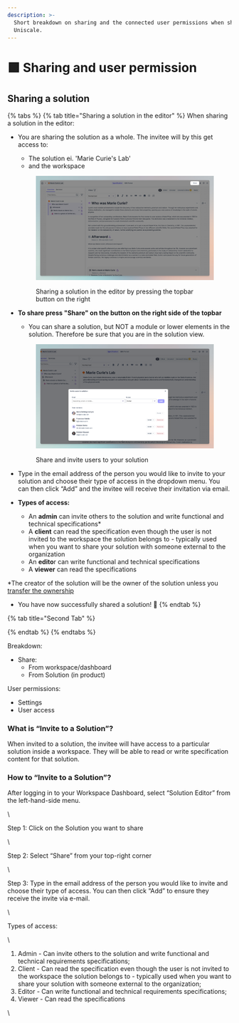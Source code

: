 ```yaml
---
description: >-
  Short breakdown on sharing and the connected user permissions when sharing in
  Uniscale.
---
```


# 🟪 Sharing and user permission

## Sharing a solution&#x20;

{% tabs %}
{% tab title="Sharing a solution in the editor" %}
When sharing a solution in the editor:&#x20;

*   You are sharing the solution as a whole. The invitee will by this get access to:&#x20;

    * The solution ei. 'Marie Curie's Lab'
    * and the workspace&#x20;



    <figure><img src="../../.gitbook/assets/CleanShot 2024-04-19 at 10.19.36 (1).png" alt=""><figcaption><p>Sharing a solution in the editor by pressing the topbar button on the right </p></figcaption></figure>
*   **To share press "Share" on the button on the right side of the topbar**

    * You can share a solution, but NOT a module or lower elements in the solution. Therefore be sure that you are in the solution view.&#x20;



    <figure><img src="../../.gitbook/assets/CleanShot 2024-04-19 at 10.30.49 (1).png" alt=""><figcaption><p>Share and invite users to your solution </p></figcaption></figure>


* Type in the email address of the person you would like to invite to your solution and choose their type of access in the dropdown menu. You can then click “Add” and the invitee will receive their invitation via email. &#x20;
* **Types of access:**
  * An **admin** can invite others to the solution and write functional and technical  specifications\*
  * A **client** can read the specification even though the user is not invited to the workspace the solution belongs to - typically used when you want to share your solution with someone external to the organization&#x20;
  * An **edito**r can write functional and technical specifications
  * A **viewer** can read the specifications

\*The creator of the solution will be the owner of the solution unless you [transfer the ownership](transfer-ownership.md)&#x20;



* You have now successfully shared a solution! :tada:
{% endtab %}

{% tab title="Second Tab" %}

{% endtab %}
{% endtabs %}









Breakdown:&#x20;

* Share:&#x20;
  * From workspace/dashboard&#x20;
  * From Solution (in product)

User permissions:&#x20;

* &#x20;Settings&#x20;
* User access&#x20;

### What is “Invite to a Solution”?

When invited to a solution, the invitee will have access to a particular solution inside a workspace. They will be able to read or write specification content for that solution.

###

### How to “Invite to a Solution”?

After logging in to your Workspace Dashboard, select “Solution Editor” from the left-hand-side menu.&#x20;

\


Step 1: Click on the Solution you want to share&#x20;

\


Step 2: Select “Share” from your top-right corner

\


Step 3: Type in the email address of the person you would like to invite and choose their type of access. You can then click “Add” to ensure they receive the invite via e-mail.

\


Types of access:

\


1. Admin - Can invite others to the solution and write functional and technical requirements specifications;
2. Client - Can read the specification even though the user is not invited to the workspace the solution belongs to - typically used when you want to share your solution with someone external to the organization;
3. Editor - Can write functional and technical requirements specifications;
4. Viewer - Can read the specifications

\


